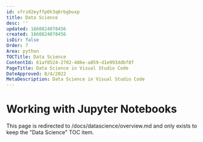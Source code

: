 ```yaml
---
id: sfrzd2eyffp6h3q6rbgbuxp
title: Data Science
desc: ''
updated: 1660824078456
created: 1660824078456
isDir: false
Order: 7
Area: python
TOCTitle: Data Science
ContentId: 61af0524-2702-486e-a859-d1e993ddbf8f
PageTitle: Data Science in Visual Studio Code
DateApproved: 8/4/2022
MetaDescription: Data Science in Visual Studio Code
---
```


# Working with Jupyter Notebooks

This page is redirected to /docs/datascience/overview.md and only exists to keep the "Data Science" TOC item.
